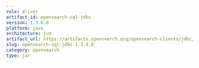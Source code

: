 ```yaml
---
role: driver
artifact_id: opensearch-sql-jdbc
version: 1.3.0.0
platform: java
architecture: jvm
artifact_url: https://artifacts.opensearch.org/opensearch-clients/jdbc/opensearch-sql-jdbc-1.3.0.0-shadow.jar
slug: opensearch-sql-jdbc-1.3.0.0
category: opensearch
type: jar
---
```

